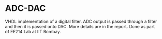 # ADC-DAC
VHDL implementation of a digital filter. ADC output is passed through a filter and then it is passed onto DAC. More details are in the report. Done as part of EE214 Lab at IIT Bombay.
